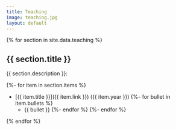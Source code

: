 ```yaml
---
title: Teaching
image: teaching.jpg
layout: default
---
```


{% for section in site.data.teaching %}

## {{ section.title }}

{{ section.description }}:

{%- for item in section.items %}
- [{{ item.title }}]({{ item.link }}) ({{ item.year }})
{%- for bullet in item.bullets %}
  - {{ bullet }}
{%- endfor %}
{%- endfor %}

{% endfor %}
